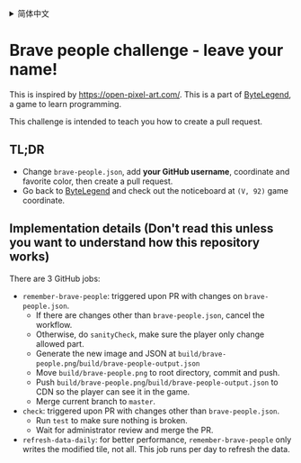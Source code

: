 <details>
  <summary>简体中文</summary>
  
  # 勇士挑战：人过留名，雁过留声
  
  这是一个教学，旨在帮助你学习创建GitHub的pull request，这是向世界上任何开源项目贡献代码的第一步。
  
  ## 太长不看的描述
  
  - 修改`brave-people.json`，在里面加入你的**GitHub用户名**，坐标和喜欢的颜色，然后创建一个pull request。
  - 回到[字节传说](https://bytelegend.com)，然后查看`(V, 92)`游戏坐标处的公告牌。
</details>

# Brave people challenge - leave your name!

This is inspired by https://open-pixel-art.com/. This is a part of [ByteLegend](https://bytelegend.com), a game to learn programming.

This challenge is intended to teach you how to create a pull request.

## TL;DR

- Change `brave-people.json`, add **your GitHub username**, coordinate and favorite color, then create a pull request. 
- Go back to [ByteLegend](https://bytelegend.com) and check out the noticeboard at `(V, 92)` game coordinate.

## Implementation details (Don't read this unless you want to understand how this repository works)

There are 3 GitHub jobs:

- `remember-brave-people`: triggered upon PR with changes on `brave-people.json`.
  - If there are changes other than `brave-people.json`, cancel the workflow.
  - Otherwise, do `sanityCheck`, make sure the player only change allowed part.
  - Generate the new image and JSON at `build/brave-people.png`/`build/brave-people-output.json`
  - Move `build/brave-people.png` to root directory, commit and push.
  - Push `build/brave-people.png`/`build/brave-people-output.json` to CDN so the player can see it in the game.
  - Merge current branch to `master`.  
- `check`: triggered upon PR with changes other than `brave-people.json`.
  - Run `test` to make sure nothing is broken.
  - Wait for administrator review and merge the PR.
- `refresh-data-daily`: for better performance, `remember-brave-people` only writes the 
  modified tile, not all. This job runs per day to refresh the data.
